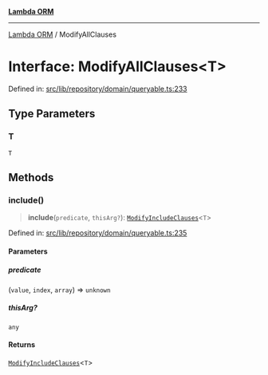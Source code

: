 [**Lambda ORM**](../README.md)

***

[Lambda ORM](../README.md) / ModifyAllClauses

# Interface: ModifyAllClauses\<T\>

Defined in: [src/lib/repository/domain/queryable.ts:233](https://github.com/lambda-orm/lambdaorm-base/blob/54d568062b637a6aed5442a048b140146d1f573b/src/lib/repository/domain/queryable.ts#L233)

## Type Parameters

### T

`T`

## Methods

### include()

> **include**(`predicate`, `thisArg?`): [`ModifyIncludeClauses`](ModifyIncludeClauses.md)\<`T`\>

Defined in: [src/lib/repository/domain/queryable.ts:235](https://github.com/lambda-orm/lambdaorm-base/blob/54d568062b637a6aed5442a048b140146d1f573b/src/lib/repository/domain/queryable.ts#L235)

#### Parameters

##### predicate

(`value`, `index`, `array`) => `unknown`

##### thisArg?

`any`

#### Returns

[`ModifyIncludeClauses`](ModifyIncludeClauses.md)\<`T`\>
